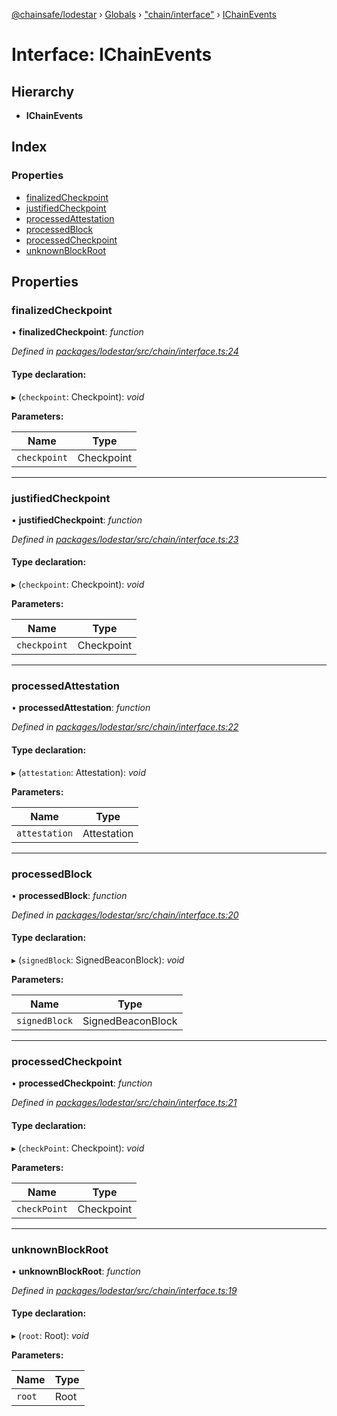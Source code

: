 [@chainsafe/lodestar](../README.md) › [Globals](../globals.md) › ["chain/interface"](../modules/_chain_interface_.md) › [IChainEvents](_chain_interface_.ichainevents.md)

# Interface: IChainEvents

## Hierarchy

* **IChainEvents**

## Index

### Properties

* [finalizedCheckpoint](_chain_interface_.ichainevents.md#finalizedcheckpoint)
* [justifiedCheckpoint](_chain_interface_.ichainevents.md#justifiedcheckpoint)
* [processedAttestation](_chain_interface_.ichainevents.md#processedattestation)
* [processedBlock](_chain_interface_.ichainevents.md#processedblock)
* [processedCheckpoint](_chain_interface_.ichainevents.md#processedcheckpoint)
* [unknownBlockRoot](_chain_interface_.ichainevents.md#unknownblockroot)

## Properties

###  finalizedCheckpoint

• **finalizedCheckpoint**: *function*

*Defined in [packages/lodestar/src/chain/interface.ts:24](https://github.com/ChainSafe/lodestar/blob/2fb982b/packages/lodestar/src/chain/interface.ts#L24)*

#### Type declaration:

▸ (`checkpoint`: Checkpoint): *void*

**Parameters:**

Name | Type |
------ | ------ |
`checkpoint` | Checkpoint |

___

###  justifiedCheckpoint

• **justifiedCheckpoint**: *function*

*Defined in [packages/lodestar/src/chain/interface.ts:23](https://github.com/ChainSafe/lodestar/blob/2fb982b/packages/lodestar/src/chain/interface.ts#L23)*

#### Type declaration:

▸ (`checkpoint`: Checkpoint): *void*

**Parameters:**

Name | Type |
------ | ------ |
`checkpoint` | Checkpoint |

___

###  processedAttestation

• **processedAttestation**: *function*

*Defined in [packages/lodestar/src/chain/interface.ts:22](https://github.com/ChainSafe/lodestar/blob/2fb982b/packages/lodestar/src/chain/interface.ts#L22)*

#### Type declaration:

▸ (`attestation`: Attestation): *void*

**Parameters:**

Name | Type |
------ | ------ |
`attestation` | Attestation |

___

###  processedBlock

• **processedBlock**: *function*

*Defined in [packages/lodestar/src/chain/interface.ts:20](https://github.com/ChainSafe/lodestar/blob/2fb982b/packages/lodestar/src/chain/interface.ts#L20)*

#### Type declaration:

▸ (`signedBlock`: SignedBeaconBlock): *void*

**Parameters:**

Name | Type |
------ | ------ |
`signedBlock` | SignedBeaconBlock |

___

###  processedCheckpoint

• **processedCheckpoint**: *function*

*Defined in [packages/lodestar/src/chain/interface.ts:21](https://github.com/ChainSafe/lodestar/blob/2fb982b/packages/lodestar/src/chain/interface.ts#L21)*

#### Type declaration:

▸ (`checkPoint`: Checkpoint): *void*

**Parameters:**

Name | Type |
------ | ------ |
`checkPoint` | Checkpoint |

___

###  unknownBlockRoot

• **unknownBlockRoot**: *function*

*Defined in [packages/lodestar/src/chain/interface.ts:19](https://github.com/ChainSafe/lodestar/blob/2fb982b/packages/lodestar/src/chain/interface.ts#L19)*

#### Type declaration:

▸ (`root`: Root): *void*

**Parameters:**

Name | Type |
------ | ------ |
`root` | Root |
